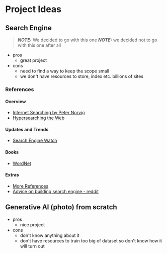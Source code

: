 # Project Ideas

## Search Engine

> **_NOTE:_** We decided to go with this one
> **_NOTE:_** we decided not to go with this one after all

- pros
  - great project
- cons
  - need to find a way to keep the scope small
  - we don't have resources to store, index etc. billions of sites
  
### References

#### Overview

- [Internet Searching by Peter Norvig](https://www.norvig.com/InternetSearching.pdf)
- [Hypersearching the Web](https://www.cs.cornell.edu/home/kleinber/sciam99.html)

#### Updates and Trends

- [Search Engine Watch](https://www.searchenginewatch.com/)

#### Books

- [WordNet](https://direct.mit.edu/books/edited-volume/1928/WordNetAn-Electronic-Lexical-Database)

#### Extras

- [More References](https://github.com/open-guides/og-search-engineering)
- [Advice on building search engine - reddit](https://www.reddit.com/r/computerscience/comments/qzwb8e/any_advice_on_building_a_search_engine/)

## Generative AI (photo) from scratch

- pros
  - nice project
- cons
  - don't know anything about it
  - don't have resources to train too big of dataset so don't know how it will turn out
